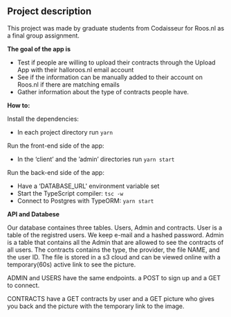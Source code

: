 

## Project description

This project was made by graduate students from Codaisseur for Roos.nl as a final group assignment.

**The goal of the app is**

* Test if people are willing to upload their contracts through the Upload App with their halloroos.nl email account
* See if the information can be manually added to their account on Roos.nl if there are matching emails
* Gather information about the type of contracts people have.

**How to:**

Install the dependencies:

* In each project directory run `yarn `

Run the front-end side of the app:

* In the ‘client’ and  the ’admin’ directories run `yarn start`

Run the back-end side of the app:

* Have a ‘DATABASE_URL' environment variable set
* Start the TypeScript compiler: `tsc -w`
* Connect to Postgres with TypeORM: `yarn start`

**API and Databese**

Our database containes three tables. Users, Admin and contracts. User is a table of the registred users. We keep e-mail and a hashed password.
Admin is a table that contains all the Admin that are allowed to see the contracts of all users. 
The contracts contains the type, the provider, the file NAME, and the user ID. The file is stored in a s3 cloud and can be viewed online with a temporary(60s) active link to see the picture. 

ADMIN and USERS have the same endpoints. a POST to sign up and a GET to connect. 

CONTRACTS have a GET contracts by user and a GET picture who gives you back and the picture with the temporary link to the image.


